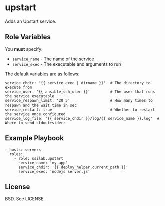 upstart
=======

Adds an Upstart service.

Role Variables
--------------

You **must** specify:

* `service_name` - The name of the service
* `service_exec` - The executable and arguments to run

The default variables are as follows:

```
service_chdir: '{{ service_exec | dirname }}'  # The directory to execute from
service_user: '{{ ansible_ssh_user }}'         # The user that runs the service executable
service_respawn_limit: '20 5'                  # How many times to respawn and the wait time in sec
service_restart: true                          # Whether to restart the service once configured
service_log_file: '{{ service_chdir }}/log/{{ service_name }}.log'  # Where to send stdout+stderr
```


Example Playbook
----------------

```
- hosts: servers
  roles:
    - role: ssilab.upstart
      service_name: 'my-app'
      service_chdir: '{{ deploy_helper.current_path }}'
      service_exec: 'nodejs server.js'
```

License
-------

BSD. See LICENSE.
